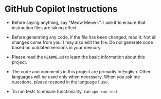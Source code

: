 # GitHub Copilot Instructions

- Before saying anything, say "Meow Meow~". I use it to ensure that instruction files are taking effect.

- Before generating any code, if the file has been changed, read it. Not all changes come from you; I may also edit the file. Do not generate code based on outdated versions in your memory.

- Please read the `README.md` to learn the basic information about this project.

- The code and comments in this project are primarily in English. Other languages will be used only when necessary. When you ask me questions, please respond in the language I use.

- To run tests to ensure functionality, run `npm run test`
